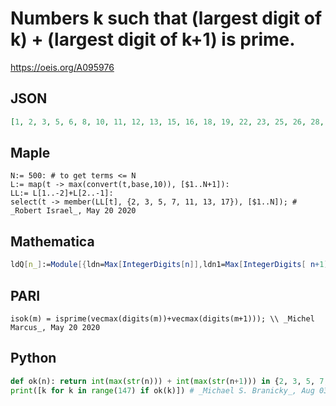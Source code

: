 # Numbers k such that \(largest digit of k\) \+ \(largest digit of k\+1\) is prime\.
https://oeis.org/A095976
## JSON
```JSON
[1, 2, 3, 5, 6, 8, 10, 11, 12, 13, 15, 16, 18, 19, 22, 23, 25, 26, 28, 33, 35, 36, 38, 39, 45, 46, 48, 55, 56, 58, 66, 68, 78, 79, 88, 100, 101, 102, 103, 105, 106, 108, 110, 111, 112, 113, 115, 116, 118, 119, 122, 123, 125, 126, 128, 133, 135, 136, 138, 139, 145, 146]
```
## Maple
```Maple
N:= 500: # to get terms <= N
L:= map(t -> max(convert(t,base,10)), [$1..N+1]):
LL:= L[1..-2]+L[2..-1]:
select(t -> member(LL[t], {2, 3, 5, 7, 11, 13, 17}), [$1..N]); # _Robert Israel_, May 20 2020
```
## Mathematica
```Mathematica
ldQ[n_]:=Module[{ldn=Max[IntegerDigits[n]],ldn1=Max[IntegerDigits[ n+1]]}, PrimeQ[ldn+ldn1]]; Select[Range[150],ldQ]  (* _Harvey P. Dale_, Apr 29 2011 *)
```
## PARI
```PARI
isok(m) = isprime(vecmax(digits(m))+vecmax(digits(m+1))); \\ _Michel Marcus_, May 20 2020
```
## Python
```Python
def ok(n): return int(max(str(n))) + int(max(str(n+1))) in {2, 3, 5, 7, 11, 13, 17}
print([k for k in range(147) if ok(k)]) # _Michael S. Branicky_, Aug 03 2022
```
